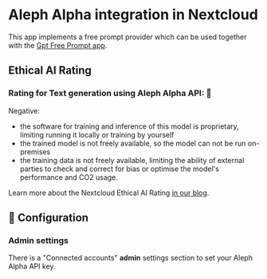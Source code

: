 # Aleph Alpha integration in Nextcloud

This app implements a free prompt provider which can be used together with the [Gpt Free Prompt app](https://apps.nextcloud.com/apps/gptfreeprompt).

## Ethical AI Rating
### Rating for Text generation using Aleph Alpha API: 🔴

Negative:
* the software for training and inference of this model is proprietary, limiting running it locally or training by yourself
* the trained model is not freely available, so the model can not be run on-premises
* the training data is not freely available, limiting the ability of external parties to check and correct for bias or optimise the model's performance and CO2 usage.

Learn more about the Nextcloud Ethical AI Rating [in our blog](https://nextcloud.com/blog/nextcloud-ethical-ai-rating/).

## 🔧 Configuration

### Admin settings

There is a "Connected accounts" **admin** settings section to set your Aleph Alpha API key.
